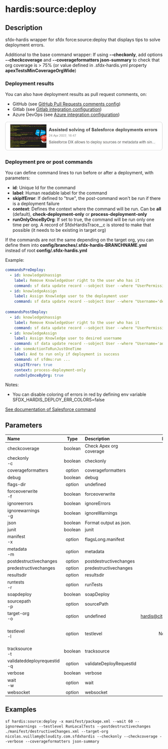 <!-- This file has been generated with command 'sf hardis:doc:plugin:generate'. Please do not update it manually or it may be overwritten -->
# hardis:source:deploy

## Description

sfdx-hardis wrapper for sfdx force:source:deploy that displays tips to solve deployment errors.

Additional to the base command wrapper: If using **--checkonly**, add options **--checkcoverage** and **--coverageformatters json-summary** to check that org coverage is > 75% (or value defined in .sfdx-hardis.yml property **apexTestsMinCoverageOrgWide**)

### Deployment results

You can also have deployment results as pull request comments, on:

- GitHub (see [GitHub Pull Requests comments config](https://sfdx-hardis.cloudity.com/salesforce-ci-cd-setup-integration-github/))
- Gitlab (see [Gitlab integration configuration](https://sfdx-hardis.cloudity.com/salesforce-ci-cd-setup-integration-gitlab/))
- Azure DevOps (see [Azure integration configuration](https://sfdx-hardis.cloudity.com/salesforce-ci-cd-setup-integration-azure/))


[![Assisted solving of Salesforce deployments errors](https://github.com/hardisgroupcom/sfdx-hardis/raw/main/docs/assets/images/article-deployment-errors.jpg)](https://nicolas.vuillamy.fr/assisted-solving-of-salesforce-deployments-errors-47f3666a9ed0)

### Deployment pre or post commands

You can define command lines to run before or after a deployment, with parameters:

- **id**: Unique Id for the command
- **label**: Human readable label for the command
- **skipIfError**: If defined to "true", the post-command won't be run if there is a deployment failure
- **context**: Defines the context where the command will be run. Can be **all** (default), **check-deployment-only** or **process-deployment-only**
- **runOnlyOnceByOrg**: If set to true, the command will be run only one time per org. A record of SfdxHardisTrace__c is stored to make that possible (it needs to be existing in target org)

If the commands are not the same depending on the target org, you can define them into **config/branches/.sfdx-hardis-BRANCHNAME.yml** instead of root **config/.sfdx-hardis.yml**

Example:

```yaml
commandsPreDeploy:
  - id: knowledgeUnassign
    label: Remove KnowledgeUser right to the user who has it
    command: sf data update record --sobject User --where "UserPermissionsKnowledgeUser='true'" --values "UserPermissionsKnowledgeUser='false'" --json
  - id: knowledgeAssign
    label: Assign Knowledge user to the deployment user
    command: sf data update record --sobject User --where "Username='deploy.github@myclient.com'" --values "UserPermissionsKnowledgeUser='true'" --json

commandsPostDeploy:
  - id: knowledgeUnassign
    label: Remove KnowledgeUser right to the user who has it
    command: sf data update record --sobject User --where "UserPermissionsKnowledgeUser='true'" --values "UserPermissionsKnowledgeUser='false'" --json
  - id: knowledgeAssign
    label: Assign Knowledge user to desired username
    command: sf data update record --sobject User --where "Username='admin-yser@myclient.com'" --values "UserPermissionsKnowledgeUser='true'" --json
  - id: someActionToRunJustOneTime
    label: And to run only if deployment is success
    command: sf sfdmu:run ...
    skipIfError: true
    context: process-deployment-only
    runOnlyOnceByOrg: true
```

Notes:

- You can disable coloring of errors in red by defining env variable SFDX_HARDIS_DEPLOY_ERR_COLORS=false

[See documentation of Salesforce command](https://developer.salesforce.com/docs/atlas.en-us.sfdx_cli_reference.meta/sfdx_cli_reference/cli_reference_force_source.htm#cli_reference_force_source_deploy)


## Parameters

| Name                            |  Type   | Description             |           Default            | Required |                                Options                                 |
|:--------------------------------|:-------:|:------------------------|:----------------------------:|:--------:|:----------------------------------------------------------------------:|
| checkcoverage                   | boolean | Check Apex org coverage |                              |          |                                                                        |
| checkonly<br/>-c                | boolean | checkonly               |                              |          |                                                                        |
| coverageformatters              | option  | coverageformatters      |                              |          |                                                                        |
| debug                           | boolean | debug                   |                              |          |                                                                        |
| flags-dir                       | option  | undefined               |                              |          |                                                                        |
| forceoverwrite<br/>-f           | boolean | forceoverwrite          |                              |          |                                                                        |
| ignoreerrors                    | boolean | ignoreErrors            |                              |          |                                                                        |
| ignorewarnings<br/>-g           | boolean | ignoreWarnings          |                              |          |                                                                        |
| json                            | boolean | Format output as json.  |                              |          |                                                                        |
| junit                           | boolean | junit                   |                              |          |                                                                        |
| manifest<br/>-x                 | option  | flagsLong.manifest      |                              |          |                                                                        |
| metadata<br/>-m                 | option  | metadata                |                              |          |                                                                        |
| postdestructivechanges          | option  | postdestructivechanges  |                              |          |                                                                        |
| predestructivechanges           | option  | predestructivechanges   |                              |          |                                                                        |
| resultsdir                      | option  | resultsdir              |                              |          |                                                                        |
| runtests<br/>-r                 | option  | runTests                |                              |          |                                                                        |
| soapdeploy                      | boolean | soapDeploy              |                              |          |                                                                        |
| sourcepath<br/>-p               | option  | sourcePath              |                              |          |                                                                        |
| target-org<br/>-o               | option  | undefined               | hardis@cityone.fr.intfluxne2 |          |                                                                        |
| testlevel<br/>-l                | option  | testlevel               |          NoTestRun           |          | NoTestRun<br/>RunSpecifiedTests<br/>RunLocalTests<br/>RunAllTestsInOrg |
| tracksource<br/>-t              | boolean | tracksource             |                              |          |                                                                        |
| validateddeployrequestid<br/>-q | option  | validateDeployRequestId |                              |          |                                                                        |
| verbose                         | boolean | verbose                 |                              |          |                                                                        |
| wait<br/>-w                     | option  | wait                    |              60              |          |                                                                        |
| websocket                       | option  | websocket               |                              |          |                                                                        |

## Examples

```shell
sf hardis:source:deploy -x manifest/package.xml --wait 60 --ignorewarnings --testlevel RunLocalTests --postdestructivechanges ./manifest/destructiveChanges.xml --target-org nicolas.vuillamy@cloudity.com.sfdxhardis --checkonly --checkcoverage --verbose --coverageformatters json-summary
```


